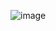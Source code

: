 
![image](https://github.com/DanielCarvalhoS/Primeira-Aula-Sobre-Github/assets/162492997/e4d23273-d3a5-40be-bce5-1d24420fa0af)

